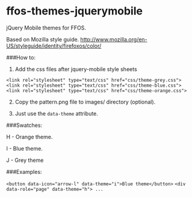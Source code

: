 ffos-themes-jquerymobile
========================

jQuery Mobile themes for FFOS.

Based on Mozilla style guide. http://www.mozilla.org/en-US/styleguide/identity/firefoxos/color/

###How to:

1. Add the css files after jquery-mobile style sheets

  `<link rel="stylesheet" type="text/css" href="css/theme-grey.css">`
  `<link rel="stylesheet" type="text/css" href="css/theme-blue.css">`
  `<link rel="stylesheet" type="text/css" href="css/theme-orange.css">`

2. Copy the pattern.png file to images/ directory (optional).

3. Just use the `data-theme` attribute.


###Swatches:

H - Orange theme.

I - Blue theme.

J - Grey theme


###Examples:

`<button data-icon="arrow-l" data-theme="i">Blue theme</button>`
`<div data-role="page" data-theme="h"> ...`
